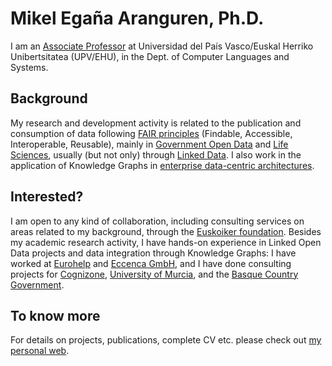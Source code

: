 # Mikel Egaña Aranguren, Ph.D.

I am an [Associate Professor](http://go.ehu.eus/mikel-egana-aranguren) at Universidad del País Vasco/Euskal Herriko Unibertsitatea (UPV/EHU), in the Dept. of Computer Languages and Systems.

## Background

My research and development activity is related to the publication and consumption of data following [FAIR principles](https://www.go-fair.org/fair-principles/) (Findable, Accessible, Interoperable, Reusable), mainly in [Government Open Data](https://www.opendata.euskadi.eus/lod/-/linked-open-data/) and [Life Sciences](https://www.semantic-web-journal.net/content/special-issue-linked-data-health-care-and-life-sciences), usually (but not only) through [Linked Data](http://www.wikidata.org/entity/Q515701). I also work in the application of Knowledge Graphs in [enterprise data-centric architectures](http://www.datacentricmanifesto.org/). 

## Interested?

I am open to any kind of collaboration, including consulting services on areas related to my background, through the [Euskoiker foundation](http://www.euskoiker.ehu.es/). Besides my academic research activity, I have hands-on experience in Linked Open Data projects and data integration through Knowledge Graphs: I have worked at [Eurohelp](https://eurohelp.es/) and [Eccenca GmbH](https://eccenca.com/), and I have done consulting projects for [Cognizone](https://www.cogni.zone/), [University of Murcia](https://www.um.es/), and the [Basque Country Government](https://www.opendata.euskadi.eus/lod/-/linked-open-data/).

## To know more

For details on projects, publications, complete CV etc. please check out [my personal web](https://mikel-egana-aranguren.github.io/).

<!--
**mikel-egana-aranguren/mikel-egana-aranguren** is a ✨ _special_ ✨ repository because its `README.md` (this file) appears on your GitHub profile.

Here are some ideas to get you started:

- 🔭 I’m currently working on ...
- 🌱 I’m currently learning ...
- 👯 I’m looking to collaborate on ...
- 🤔 I’m looking for help with ...
- 💬 Ask me about ...
- 📫 How to reach me: ...
- 😄 Pronouns: ...
- ⚡ Fun fact: ...
-->
